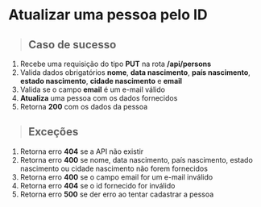 # Atualizar uma pessoa pelo ID

> ## Caso de sucesso

1. Recebe uma requisição do tipo **PUT** na rota **/api/persons**
2. Valida dados obrigatórios **nome**, **data nascimento**, **país nascimento**, **estado nascimento**, **cidade nascimento** e **email**
3. Valida se o campo **email** é um e-mail válido
4. **Atualiza** uma pessoa com os dados fornecidos
5. Retorna **200** com os dados da pessoa

> ## Exceções

1. Retorna erro **404** se a API não existir
2. Retorna erro **400** se nome, data nascimento, país nascimento, estado nascimento ou cidade nascimento não forem fornecidos
3. Retorna erro **400** se o campo email for um e-mail inválido
4. Retorna erro **404** se o id fornecido for inválido
5. Retorna erro **500** se der erro ao tentar cadastrar a pessoa